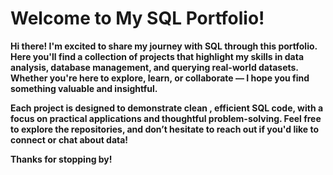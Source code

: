 <h1> Welcome to My SQL Portfolio!</h1> 

<b> Hi there! I'm excited to share my journey with SQL through this portfolio. Here you'll find a collection of projects that highlight my skills in data analysis, database management, and querying real-world datasets. Whether you're here to explore, learn, or collaborate — I hope you find something valuable and insightful. 

Each project is designed to demonstrate clean , efficient SQL code, with a focus on practical applications and thoughtful problem-solving. Feel free to explore the repositories, and don’t hesitate to reach out if you'd like to connect or chat about data!

Thanks for stopping by!<b> 


 

